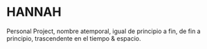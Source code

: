 # HANNAH
Personal Project, nombre atemporal, igual de principio a fin, de fin a principio, trascendente en el tiempo & espacio.
